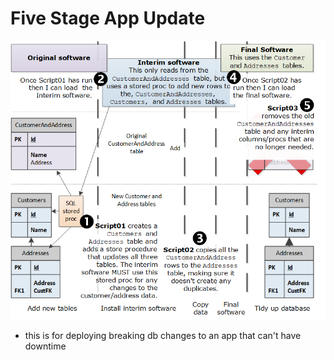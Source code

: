 # Five Stage App Update

![five stage app update](./fiveStageAppUpdate.png)

- this is for deploying breaking db changes to an app that can't have downtime
